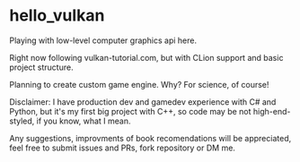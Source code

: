 # hello_vulkan

Playing with low-level computer graphics api here.

Right now following vulkan-tutorial.com, but with CLion support and basic project structure.

Planning to create custom game engine. Why? For science, of course!

Disclaimer: I have production dev and gamedev experience with C# and Python, but it's my first big project with C++, so code may be not high-end-styled, if you know, what I mean.

Any suggestions, improvments of book recomendations will be appreciated, feel free to submit issues and PRs, fork repository or DM me. 
